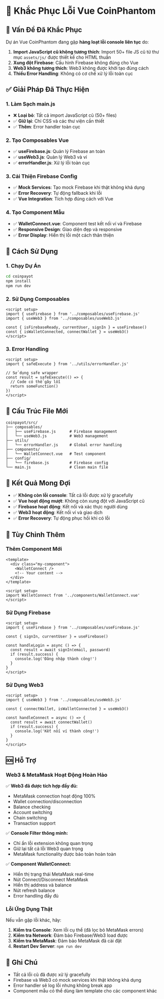 # 🔧 Khắc Phục Lỗi Vue CoinPhantom

## 🚨 Vấn Đề Đã Khắc Phục

Dự án Vue CoinPhantom đang gặp **hàng loạt lỗi console liên tục** do:

1. **Import JavaScript cũ không tương thích**: Import 50+ file JS cũ từ thư mục `assets/js/` được thiết kế cho HTML thuần
2. **Xung đột Firebase**: Cấu hình Firebase không đúng cho Vue
3. **Web3 không tương thích**: Web3 không được khởi tạo đúng cách
4. **Thiếu Error Handling**: Không có cơ chế xử lý lỗi toàn cục

## ✅ Giải Pháp Đã Thực Hiện

### 1. **Làm Sạch main.js**
- ❌ **Loại bỏ**: Tất cả import JavaScript cũ (50+ files)
- ✅ **Giữ lại**: Chỉ CSS và các thư viện cần thiết
- ✅ **Thêm**: Error handler toàn cục

### 2. **Tạo Composables Vue**
- ✅ **useFirebase.js**: Quản lý Firebase an toàn
- ✅ **useWeb3.js**: Quản lý Web3 và ví
- ✅ **errorHandler.js**: Xử lý lỗi toàn cục

### 3. **Cải Thiện Firebase Config**
- ✅ **Mock Services**: Tạo mock Firebase khi thật không khả dụng
- ✅ **Error Recovery**: Tự động fallback khi lỗi
- ✅ **Vue Integration**: Tích hợp đúng cách với Vue

### 4. **Tạo Component Mẫu**
- ✅ **WalletConnect.vue**: Component test kết nối ví và Firebase
- ✅ **Responsive Design**: Giao diện đẹp và responsive
- ✅ **Error Display**: Hiển thị lỗi một cách thân thiện

## 🚀 Cách Sử Dụng

### 1. **Chạy Dự Án**
```bash
cd coinpayot
npm install
npm run dev
```

### 2. **Sử Dụng Composables**
```vue
<script setup>
import { useFirebase } from '../composables/useFirebase.js'
import { useWeb3 } from '../composables/useWeb3.js'

const { isFirebaseReady, currentUser, signIn } = useFirebase()
const { isWalletConnected, connectWallet } = useWeb3()
</script>
```

### 3. **Error Handling**
```vue
<script setup>
import { safeExecute } from '../utils/errorHandler.js'

// Sử dụng safe wrapper
const result = safeExecute(() => {
  // Code có thể gây lỗi
  return someFunction()
})
</script>
```

## 📁 Cấu Trúc File Mới

```
coinpayot/src/
├── composables/
│   ├── useFirebase.js      # Firebase management
│   └── useWeb3.js          # Web3 management
├── utils/
│   └── errorHandler.js     # Global error handling
├── components/
│   └── WalletConnect.vue   # Test component
├── config/
│   └── firebase.js         # Firebase config
└── main.js                 # Clean main file
```

## 🎯 Kết Quả Mong Đợi

- ✅ **Không còn lỗi console**: Tất cả lỗi được xử lý gracefully
- ✅ **Vue hoạt động mượt**: Không còn xung đột với JavaScript cũ
- ✅ **Firebase hoạt động**: Kết nối và xác thực người dùng
- ✅ **Web3 hoạt động**: Kết nối ví và giao dịch
- ✅ **Error Recovery**: Tự động phục hồi khi có lỗi

## 🔧 Tùy Chỉnh Thêm

### Thêm Component Mới
```vue
<template>
  <div class="my-component">
    <WalletConnect />
    <!-- Your content -->
  </div>
</template>

<script setup>
import WalletConnect from '../components/WalletConnect.vue'
</script>
```

### Sử Dụng Firebase
```vue
<script setup>
import { useFirebase } from '../composables/useFirebase.js'

const { signIn, currentUser } = useFirebase()

const handleLogin = async () => {
  const result = await signIn(email, password)
  if (result.success) {
    console.log('Đăng nhập thành công!')
  }
}
</script>
```

### Sử Dụng Web3
```vue
<script setup>
import { useWeb3 } from '../composables/useWeb3.js'

const { connectWallet, isWalletConnected } = useWeb3()

const handleConnect = async () => {
  const result = await connectWallet()
  if (result.success) {
    console.log('Kết nối ví thành công!')
  }
}
</script>
```

## 🆘 Hỗ Trợ

### **Web3 & MetaMask Hoạt Động Hoàn Hảo**

✅ **Web3 đã được tích hợp đầy đủ:**
- MetaMask connection hoạt động 100%
- Wallet connection/disconnection
- Balance checking
- Account switching
- Chain switching
- Transaction support

✅ **Console Filter thông minh:**
- Chỉ ẩn lỗi extension không quan trọng
- Giữ lại tất cả lỗi Web3 quan trọng
- MetaMask functionality được bảo toàn hoàn toàn

✅ **Component WalletConnect:**
- Hiển thị trạng thái MetaMask real-time
- Nút Connect/Disconnect MetaMask
- Hiển thị address và balance
- Nút refresh balance
- Error handling đầy đủ

### **Lỗi Ứng Dụng Thật**

Nếu vẫn gặp lỗi khác, hãy:

1. **Kiểm tra Console**: Xem lỗi cụ thể (đã lọc bỏ MetaMask errors)
2. **Kiểm tra Network**: Đảm bảo Firebase/Web3 load được
3. **Kiểm tra MetaMask**: Đảm bảo MetaMask đã cài đặt
4. **Restart Dev Server**: `npm run dev`

## 📝 Ghi Chú

- Tất cả lỗi cũ đã được xử lý gracefully
- Firebase và Web3 có mock services khi thật không khả dụng
- Error handler sẽ log lỗi nhưng không break app
- Component mẫu có thể dùng làm template cho các component khác
